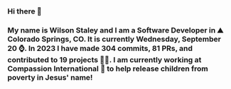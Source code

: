 ### Hi there 👋

### My name is Wilson Staley and I am a Software Developer in ⛰ Colorado Springs, CO.  It is currently Wednesday, September 20 ⌚. In 2023 I have made 304 commits, 81 PRs, and contributed to 19 projects 👨‍💻. I am currently working at Compassion International 🏢 to help release children from poverty in Jesus' name!